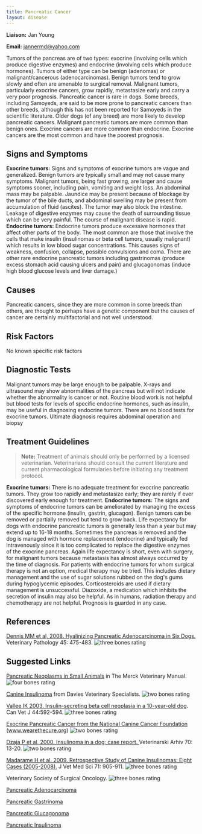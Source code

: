 ```yaml
---
title: Pancreatic Cancer
layout: disease
---
```


**Liaison:** Jan Young

**Email:** <jannermd@yahoo.com>

Tumors of the pancreas are of two types: exocrine (involving cells which
produce digestive enzymes) and endocrine (involving cells which produce
hormones). Tumors of either type can be benign (adenomas) or
malignant/cancerous (adenocarcinomas). Benign tumors tend to grow slowly
and often are amenable to surgical removal. Malignant tumors,
particularly exocrine cancers, grow rapidly, metastasize early and carry
a very poor prognosis. Pancreatic cancer is rare in dogs. Some breeds,
including Samoyeds, are said to be more prone to pancreatic cancers than
other breeds, although this has not been reported for Samoyeds in the
scientific literature. Older dogs (of any breed) are more likely to
develop pancreatic cancers. Malignant pancreatic tumors are more common
than benign ones. Exocrine cancers are more common than endocrine.
Exocrine cancers are the most common and have the poorest prognosis.

## Signs and Symptoms

**Exocrine tumors:** Signs and symptoms of exocrine tumors are vague and
generalized. Benign tumors are typically small and may not cause many
symptoms. Malignant tumors, being fast growing, are larger and cause
symptoms sooner, including pain, vomiting and weight loss. An abdominal
mass may be palpable. Jaundice may be present because of blockage by the
tumor of the bile ducts, and abdominal swelling may be present from
accumulation of fluid (ascites). The tumor may also block the intestine.
Leakage of digestive enzymes may cause the death of surrounding tissue
which can be very painful. The course of malignant disease is rapid.
**Endocrine tumors:** Endocrine tumors produce excessive hormones that
affect other parts of the body. The most common are those that involve
the cells that make insulin (insulinomas or beta cell tumors, usually
malignant) which results in low blood sugar concentrations. This causes
signs of weakness, confusion, collapse, possible convulsions and coma.
There are other rare endocrine pancreatic tumors including gastrinomas
(produce excess stomach acid causing ulcers and pain) and glucagonomas
(induce high blood glucose levels and liver damage.)

## Causes

Pancreatic cancers, since they are more common in some breeds than
others, are thought to perhaps have a genetic component but the causes
of cancer are certainly multifactorial and not well understood.

## Risk Factors

No known specific risk factors

## Diagnostic Tests

Malignant tumors may be large enough to be palpable. X-rays and
ultrasound may show abnormalities of the pancreas but will not indicate
whether the abnormality is cancer or not. Routine blood work is not
helpful but blood tests for levels of specific endocrine hormones, such
as insulin, may be useful in diagnosing endocrine tumors. There are no
blood tests for exocrine tumors. Ultimate diagnosis requires abdominal
operation and biopsy

## Treatment Guidelines

> **Note:** Treatment of animals should only be performed by a licensed
> veterinarian. Veterinarians should consult the current literature and
> current pharmacological formularies before initiating any treatment
> protocol.

**Exocrine tumors:** There is no adequate treatment for exocrine
pancreatic tumors. They grow too rapidly and metastasize early; they are
rarely if ever discovered early enough for treatment. **Endocrine
tumors:** The signs and symptoms of endocrine tumors can be ameliorated
by managing the excess of the specific hormone (insulin, gastrin,
glucagon). Benign tumors can be removed or partially removed but tend to
grow back. Life expectancy for dogs with endocrine pancreatic tumors is
generally less than a year but may extend up to 16-18 months. Sometimes
the pancreas is removed and the dog is managed with hormone replacement
(endocrine) and typically fed intravenously since it is too complicated
to replace the digestive enzymes of the exocrine pancreas. Again life
expectancy is short, even with surgery, for malignant tumors because
metastasis has almost always occurred by the time of diagnosis. For
patients with endocrine tumors for whom surgical therapy is not an
option, medical therapy may be tried. This includes dietary management
and the use of sugar solutions rubbed on the dog's gums during
hypoglycemic episodes. Corticosteroids are used if dietary management is
unsuccessful. Diazoxide, a medication which inhibits the secretion of
insulin may also be helpful. As in humans, radiation therapy and
chemotherapy are not helpful. Prognosis is guarded in any case.

## References

[Dennis MM et al, 2008. Hyalinizing Pancreatic Adenocarcinoma in Six
Dogs.](https://vet.sagepub.com/content/45/4/475.full)
Veterinary Pathology 45: 475-483. ![three bones
rating](/img/3-bones.gif)

## Suggested Links

[Pancreatic Neoplasms in Small Animals](https://www.merckvetmanual.com/digestive-system/the-exocrine-pancreas/pancreatic-neoplasms-in-dogs-and-cats) in The Merck Veterinary Manual. ![four bones rating](/img/4-bones.gif)

[Canine Insulinoma](https://vetspecialists.co.uk/fact-sheets-post/canine-insulinoma-fact-sheet/) from Davies Veterinary Specialists. ![two bones rating](/img/2-bones.gif)

[Vallee IK 2003. Insulin-secreting beta cell neoplasia in a 10-year-old dog](http://www.ncbi.nlm.nih.gov/pmc/articles/PMC340214/). Can Vet J 44:592-594. ![three bones rating](/img/3-bones.gif)

[Exocrine Pancreatic Cancer from the National Canine Cancer Foundation](http://www.wearethecure.org/exocrine-pancreatic-cancer) (www.wearethecure.org) ![two bones rating](/img/2-bones.gif)

[Dzaja P et al, 2000. Insulinoma in a dog; case report. ](http://www.vef.unizg.hr/vetarhiv/papers/70-1/dzaja.pdf) Veterinarski Arhiv 70: 13-20. ![two bones rating](/img/2-bones.gif)

[Madarame H et al. 2009. Retrospective Study of Canine Insulinomas: Eight Cases (2005-2008).](https://www.jstage.jst.go.jp/article/jvms/71/7/71_7_905/_article) J Vet Med Sci 71: 905-911. ![three bones rating](/img/3-bones.gif)

Veterinary Society of Surgical Oncology. ![three bones rating](/img/3-bones.gif)

[Pancreatic Adenocarcinoma](http://www.vsso.org/pancreatic-adc)

[Pancreatic Gastrinoma](http://www.vsso.org/pancreatic-gastrinoma)

[Pancreatic Glucagonoma](http://www.vsso.org/pancreatic-glucagonoma)

[Pancreatic Insulinoma](http://www.vsso.org/pancreatic-insulinoma)

